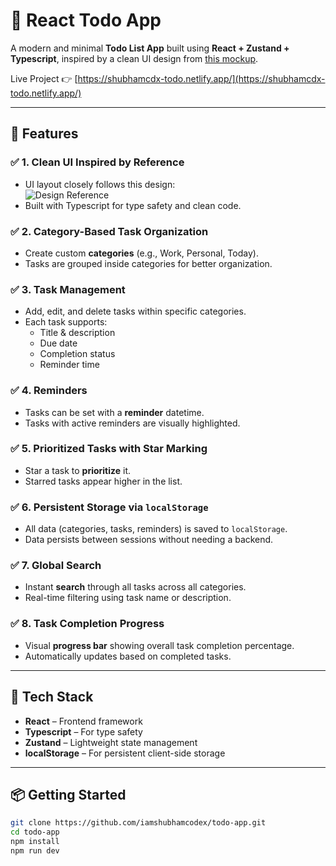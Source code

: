 # 📝 React Todo App

A modern and minimal **Todo List App** built using **React + Zustand + Typescript**, inspired by a clean UI design from [this mockup](https://raw.githubusercontent.com/x1-il/todo-app/main/public/To-Do%20List%20_%20All%20tasks.png).

Live Project 👉 [https://shubhamcdx-todo.netlify.app/](https://shubhamcdx-todo.netlify.app/)

---

## 🚀 Features

### ✅ 1. Clean UI Inspired by Reference

- UI layout closely follows this design:  
  ![Design Reference](https://raw.githubusercontent.com/x1-il/todo-app/main/public/To-Do%20List%20_%20All%20tasks.png)
- Built with Typescript for type safety and clean code.

### ✅ 2. Category-Based Task Organization

- Create custom **categories** (e.g., Work, Personal, Today).
- Tasks are grouped inside categories for better organization.

### ✅ 3. Task Management

- Add, edit, and delete tasks within specific categories.
- Each task supports:
  - Title & description
  - Due date
  - Completion status
  - Reminder time

### ✅ 4. Reminders

- Tasks can be set with a **reminder** datetime.
- Tasks with active reminders are visually highlighted.

### ✅ 5. Prioritized Tasks with Star Marking

- Star a task to **prioritize** it.
- Starred tasks appear higher in the list.

### ✅ 6. Persistent Storage via `localStorage`

- All data (categories, tasks, reminders) is saved to `localStorage`.
- Data persists between sessions without needing a backend.

### ✅ 7. Global Search

- Instant **search** through all tasks across all categories.
- Real-time filtering using task name or description.

### ✅ 8. Task Completion Progress

- Visual **progress bar** showing overall task completion percentage.
- Automatically updates based on completed tasks.

---

## 🧱 Tech Stack

- **React** – Frontend framework
- **Typescript** – For type safety
- **Zustand** – Lightweight state management
- **localStorage** – For persistent client-side storage

---

## 📦 Getting Started

```bash
git clone https://github.com/iamshubhamcodex/todo-app.git
cd todo-app
npm install
npm run dev
